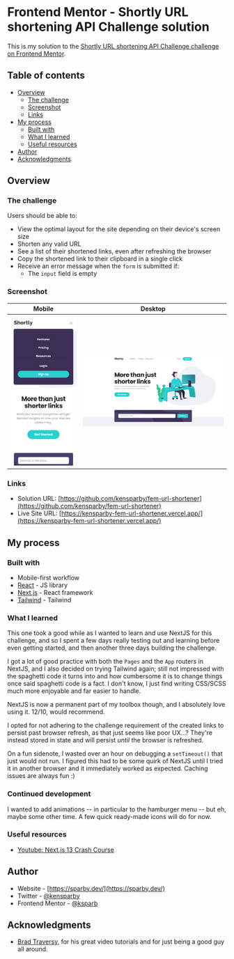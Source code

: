 # Frontend Mentor - Shortly URL shortening API Challenge solution

This is my solution to the [Shortly URL shortening API Challenge challenge on Frontend Mentor](https://www.frontendmentor.io/challenges/url-shortening-api-landing-page-2ce3ob-G).

## Table of contents

- [Overview](#overview)
  - [The challenge](#the-challenge)
  - [Screenshot](#screenshot)
  - [Links](#links)
- [My process](#my-process)
  - [Built with](#built-with)
  - [What I learned](#what-i-learned)
  - [Useful resources](#useful-resources)
- [Author](#author)
- [Acknowledgments](#acknowledgments)


## Overview

### The challenge

Users should be able to:

- View the optimal layout for the site depending on their device's screen size
- Shorten any valid URL
- See a list of their shortened links, even after refreshing the browser
- Copy the shortened link to their clipboard in a single click
- Receive an error message when the `form` is submitted if:
  - The `input` field is empty

### Screenshot

| Mobile | Desktop |
:---------:|:---------:
|![Screenshot of solution on mobile](./screenshot-mobile.png?raw=true) | ![Screenshot of solution on desktop](./screenshot-desktop.png?raw=true) |

### Links

- Solution URL: [https://github.com/kensparby/fem-url-shortener](https://github.com/kensparby/fem-url-shortener)
- Live Site URL: [https://kensparby-fem-url-shortener.vercel.app/](https://kensparby-fem-url-shortener.vercel.app/)

## My process

### Built with

- Mobile-first workflow
- [React](https://reactjs.org/) - JS library
- [Next.js](https://nextjs.org/) - React framework
- [Tailwind](https://tailwindcss.com/) - Tailwind

### What I learned

This one took a good while as I wanted to learn and use NextJS for this challenge, and so I spent a few days really testing out and learning before even getting started, and then another three days building the challenge.

I got a lot of good practice with both the `Pages` and the `App` routers in NextJS, and I also decided on trying Tailwind again; still not impressed with the spaghetti code it turns into and how cumbersome it is to change things once said spaghetti code is a fact. I don't know, I just find writing CSS/SCSS much more enjoyable and far easier to handle.

NextJS is now a permanent part of my toolbox though, and I absolutely love using it. 12/10, would recommend.

I opted for not adhering to the challenge requirement of the created links to persist past browser refresh, as that just seems like poor UX...?
They're instead stored in state and will persist *until* the browser is refreshed.

On a fun sidenote, I wasted over an hour on debugging a `setTimeout()` that just would not run. I figured this had to be some quirk of NextJS until I tried it in another browser and it immediately worked as expected. Caching issues are always fun :)

### Continued development

I wanted to add animations -- in particular to the hamburger menu -- but eh, maybe some other time. A few quick ready-made icons will do for now.

### Useful resources

- [Youtube: Next.js 13 Crash Course](https://www.youtube.com/watch?v=Y6KDk5iyrYE)

## Author

- Website - [https://sparby.dev/](https://sparby.dev/)
- Twitter - [@kensparby](https://www.twitter.com/kensparby)
- Frontend Mentor - [@ksparb](https://www.frontendmentor.io/profile/ksparb)

## Acknowledgments

- [Brad Traversy](https://www.youtube.com/@TraversyMedia), for his great video tutorials and for just being a good guy all around.